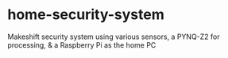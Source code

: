 # home-security-system
Makeshift security system using various sensors, a PYNQ-Z2 for processing, &amp; a Raspberry Pi as the home PC
